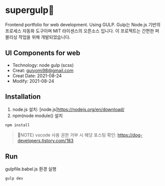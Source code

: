 # supergulp:dolphin:
Frontend portfolio for web development. Using GULP. 
Gulp는 Node.js 기반의 프로세스 자동화 도구이며 MIT 라이센스의 오픈소스 입니다. 
이 프로젝트는 간편한 퍼블리싱 작업을 위해 개발되었습니다.

## UI Components for web
- Technology: node gulp (scss)
- Creat: guiyomi98@gmail.com
- Creat Date: 2021-08-24
- Modify: 2021-08-24

## Installation
1. node.js 설치: [node.js]https://nodejs.org/en/download/
2. npm(node module() 설치
``` js
npm install
```
> :blossom:NOTE) vscode 사용 권한 거부 시 해당 포스팅 확인: https://dog-developers.tistory.com/183

## Run
gulpfile.babel.js 환경 실행
``` js
gulp dev
```
